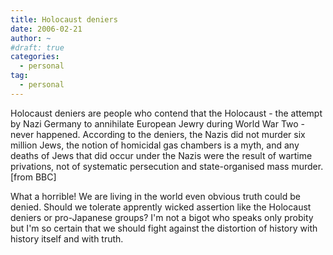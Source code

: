 ```yaml
---
title: Holocaust deniers
date: 2006-02-21
author: ~
#draft: true
categories:
  - personal
tag:
  - personal
---
```




Holocaust deniers are people who contend that the Holocaust - the attempt by Nazi Germany to annihilate European Jewry during World War Two - never happened. According to the deniers, the Nazis did not murder six million Jews, the notion of homicidal gas chambers is a myth, and any deaths of Jews that did occur under the Nazis were the result of wartime privations, not of systematic persecution and state-organised mass murder. [from BBC]

What a horrible!
We are living in the world even obvious truth could be denied. Should we tolerate apprently wicked assertion like the Holocaust deniers or pro-Japanese groups?
I'm not a bigot who speaks only probity but I'm so certain that we should fight against the distortion of history with history itself and with truth.




 






